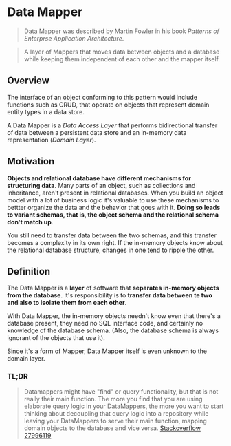 # Data Mapper

> Data Mapper was described by Martin Fowler in his book _Patterns of Enterprse Application Architecture_.

> A layer of Mappers that moves data between objects and a database while keeping them independent of each other and the mapper itself.

## Overview

The interface of an object conforming to this pattern would include functions such as CRUD, that operate on objects that represent domain entity types in a data store.

A Data Mapper is a _Data Access Layer_ that performs bidirectional transfer of data between a persistent data store and an in-memory data representation (_Domain Layer_).

## Motivation

__Objects and relational database have different mechanisms for structuring data__. Many parts of an object, such as collections and inheritance, aren't present in relational databases. When you build an object model with a lot of business logic it's valuable to use these mechanisms to bettter organize the data and the behavior that goes with it. __Doing so leads to variant schemas, that is, the object schema and the relational schema don't match up__.

You still need to transfer data between the two schemas, and this transfer becomes a complexity in its own right. If the in-memory objects know about the relational database structure, changes in one tend to ripple the other.

## Definition

The Data Mapper is a __layer__ of software that __separates in-memory objects from the database__. It's responsibility is to __transfer data between te two and also to isolate them from each other__.

With Data Mapper, the in-memory objects needn't know even that there's a database present, they need no SQL interface code, and certainly no knowledge of the database schema. (Also, the database schema is always ignorant of the objects that use it).

Since it's a form of Mapper, Data Mapper itself is even unknown to the domain layer.

### TL;DR

> Datamappers might have "find" or query functionality, but that is not really their main function. The more you find that you are using elaborate query logic in your DataMappers, the more you want to start thinking about decoupling that query logic into a repository while leaving your DataMappers to serve their main function, mapping domain objects to the database and vice versa. [Stackoverflow 27996119](https://stackoverflow.com/questions/27996119/what-exactly-is-the-difference-between-a-data-mapper-and-a-repository)
